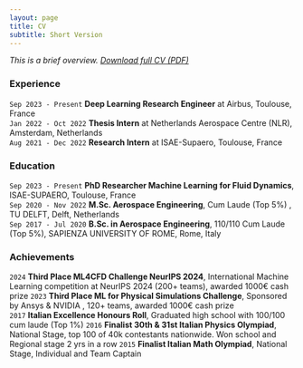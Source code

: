 ```yaml
---
layout: page
title: CV
subtitle: Short Version
---
```


*This is a brief overview. [Download full CV (PDF)](/assets/files/CV_Gio_academic.pdf)*

### Experience
`Sep 2023 - Present` **Deep Learning Research Engineer** at Airbus, Toulouse, France  
`Jan 2022 - Oct 2022` **Thesis Intern** at Netherlands Aerospace Centre (NLR), Amsterdam, Netherlands  
`Aug 2021 - Dec 2022` **Research Intern** at ISAE-Supaero, Toulouse, France

### Education
`Sep 2023 - Present` **PhD Researcher Machine Learning for Fluid Dynamics**, ISAE-SUPAERO, Toulouse, France  
`Sep 2020 - Nov 2022` **M.Sc. Aerospace Engineering**, Cum Laude (Top 5%) , TU DELFT, Delft, Netherlands  
`Sep 2017 - Jul 2020` **B.Sc. in Aerospace Engineering**, 110/110 Cum Laude (Top 5%), SAPIENZA UNIVERSITY OF ROME, Rome, Italy

### Achievements
`2024` **Third Place ML4CFD Challenge NeurIPS 2024**, International Machine Learning competition at NeurIPS 2024 (200+ teams), awarded 1000€ cash prize
`2023` **Third Place ML for Physical Simulations Challenge**, Sponsored by Ansys & NVIDIA , 120+ teams, awarded 1000€ cash prize  
`2017` **Italian Excellence Honours Roll**, Graduated high school with 100/100 cum laude (Top 1%) 
`2016` **Finalist 30th & 31st Italian Physics Olympiad**, National Stage, top 100 of 40k contestants nationwide. Won school and Regional stage 2 yrs in a row
`2015` **Finalist Italian Math Olympiad**, National Stage, Individual and Team Captain
